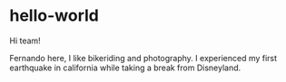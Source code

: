 # hello-world

Hi team!

Fernando here, I like bikeriding and photography.
I experienced my first earthquake in california while taking a break from Disneyland.
